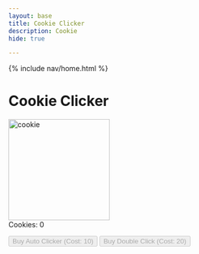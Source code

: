 ```yaml
---
layout: base
title: Cookie Clicker
description: Cookie
hide: true

---
```


{% include nav/home.html %}

<h1>Cookie Clicker</h1>
    
<img id="cookie" src="https://upload.wikimedia.org/wikipedia/commons/9/9a/Choco_chip_cookie.jpg" alt="cookie" width="200px">
    
<div id="counter">Cookies: 0</div>
    
<button id="autoClicker" class="upgrade" disabled>Buy Auto Clicker (Cost: 10)</button>
<button id="doubleClick" class="upgrade" disabled>Buy Double Click (Cost: 20)</button>
<button id="cheats" class="upgrade" style="color: transparent; background-color: transparent; border: none;" disabled ></button>

<script>
    let cookies = 0;
    let cookiesPerClick = 1;
    let autoClickerCost = 10;
    let doubleClickCost = 20;
    let cheatsCost = 1;
    let autoClickerActive = false;
    let autoClickerInterval;

    const cookieImage = document.getElementById('cookie');
    const counterDisplay = document.getElementById('counter');
    const autoClickerButton = document.getElementById('autoClicker');
    const doubleClickButton = document.getElementById('doubleClick');
    const cheatsButton = document.getElementById('cheats');

        // Update the cookie counter display
        function updateCounter() {
            counterDisplay.textContent = `Cookies: ${cookies}`;
        }

        // Cookie click event
        cookieImage.addEventListener('click', function() {
            cookies += cookiesPerClick;
            updateCounter();
            checkUpgrades();
        });

        // Check if upgrades can be bought
        function checkUpgrades() {
            if (cookies >= autoClickerCost && !autoClickerActive) {
                autoClickerButton.disabled = false;
            } else {
                autoClickerButton.disabled = true;
            }
            if (cookies >= doubleClickCost) {
                doubleClickButton.disabled = false;
            } else {
                doubleClickButton.disabled = true;
            }
            if (cookies >= cheatsCost) {
                cheatsButton.disabled = false;
            } else {
                cheatsButton.disabled = true;
            }
        }

        // Buy auto clicker
        autoClickerButton.addEventListener('click', function() {
            if (cookies >= autoClickerCost) {
                cookies -= autoClickerCost;
                autoClickerCost *= 2; // Increase the cost for the next purchase
                autoClickerButton.textContent = `Buy Auto Clicker (Cost: ${autoClickerCost})`;
                autoClickerActive = true;
                autoClickerButton.disabled = true;
                autoClickerInterval = setInterval(() => {
                    cookies += cookiesPerClick;
                    updateCounter();
                    checkUpgrades();
                }, 1000); // Auto click every 1 second
            }
        });

        // Buy double click upgrade
        doubleClickButton.addEventListener('click', function() {
            if (cookies >= doubleClickCost) {
                cookies -= doubleClickCost;
                cookiesPerClick *= 2; // Double the cookies per click
                doubleClickCost *= 2;  // Increase the cost for the next purchase
                doubleClickButton.textContent = `Buy Double Click (Cost: ${doubleClickCost})`;
                doubleClickButton.disabled = true;
                updateCounter();
            }
        });
        
        cheatsButton.addEventListener('click', function() {
            if (cookies >= cheatsCost) {
                cookies -= cheatsCost;
                cookiesPerClick *= 5000; // Double the cookies per click
                cookies = 100000000000;
                autoClickerCost = 0;
                doubleClickCost = 0;
                cheatsButton.disabled = true;
                updateCounter();
            }
        });
</script>

